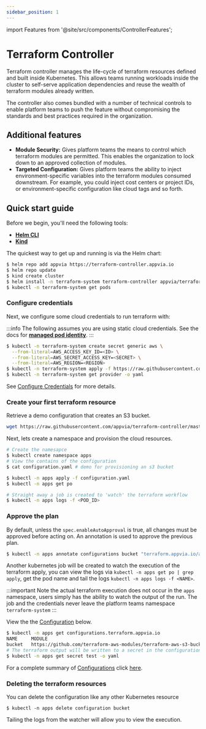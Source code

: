 ```yaml
---
sidebar_position: 1
---
```

import Features from '@site/src/components/ControllerFeatures';

# Terraform Controller

Terraform controller manages the life-cycle of terraform resources defined and built inside Kubernetes. This allows teams running workloads inside the cluster to self-serve application dependencies and reuse the wealth of terraform modules already written.

The controller also comes bundled with a number of technical controls to enable platform teams to push the feature without compromising the standards and best practices required in the organization.

<Features/>

## Additional features

* **Module Security:** Gives platform teams the means to control which terraform modules are permitted. This enables the organization to lock down to an approved collection of modules.
* **Targeted Configuration:** Gives platform teams the ability to inject environment-specific variables into the terraform modules consumed downstream. For example, you could inject cost centers or project IDs, or environment-specific configuration like cloud tags and so forth.

## Quick start guide

Before we begin, you'll need the following tools:

* **[Helm CLI](https://helm.sh/docs/intro/install/)**
* **[Kind](https://kind.sigs.k8s.io/)**

The quickest way to get up and running is via the Helm chart:

```bash
$ helm repo add appvia https://terraform-controller.appvia.io
$ helm repo update
$ kind create cluster
$ helm install -n terraform-system terraform-controller appvia/terraform-controller --create-namespace
$ kubectl -n terraform-system get pods
```

### Configure credentials

Next, we configure some cloud credentials to run terraform with:

:::info
The following assumes you are using static cloud credentials. See the docs for [**managed pod identity**](admin/providers#configuring-injected-identity).
:::

```bash
$ kubectl -n terraform-system create secret generic aws \
  --from-literal=AWS_ACCESS_KEY_ID=<ID> \
  --from-literal=AWS_SECRET_ACCESS_KEY=<SECRET> \
  --from-literal=AWS_REGION=<REGION>
$ kubectl -n terraform-system apply -f https://raw.githubusercontent.com/appvia/terraform-controller/master/examples/provider.yaml
$ kubectl -n terraform-system get provider -o yaml
```

See [Configure Credentials](admin/providers.md) for more details.

### Create your first terraform resource

Retrieve a demo configuration that creates an S3 bucket.

```bash
wget https://raw.githubusercontent.com/appvia/terraform-controller/master/examples/configuration.yaml
```

Next, lets create a namespace and provision the cloud resources.

```bash
# Create the namesapce
$ kubectl create namespace apps
# View the contains of the configuration
$ cat configuration.yaml # demo for provisioning an s3 bucket

$ kubectl -n apps apply -f configuration.yaml
$ kubectl -n apps get po

# Straight away a job is created to 'watch' the terraform workflow
$ kubectl -n apps logs -f <POD_ID>
```

### Approve the plan

By default, unless the `spec.enableAutoApproval` is true, all changes must be approved before acting on. An annotation is used to approve the previous plan.

```bash
$ kubectl -n apps annotate configurations bucket "terraform.appvia.io/apply"=true --overwrite
```

Another kubernetes job will be created to watch the execution of the terraform apply, you can view the logs via `kubectl -n apps get po | grep apply`, get the pod name and tail the logs `kubectl -n apps logs -f <NAME>`.

:::important
Note the actual terraform execution does not occur in the `apps` namespace, users simply has the ability to watch the output of the run. The job and the credentials never leave the platform teams namespace `terraform-system`
:::

View the the [Configuration](docs/terraform-controller/reference/configurations.terraform.appvia.io.md) below.

```bash
$ kubectl -n apps get configurations.terraform.appvia.io
NAME     MODULE                                                                            SECRET   RESOURCES   ESTIMATED     AGE
bucket   https://github.com/terraform-aws-modules/terraform-aws-s3-bucket.git?ref=v3.1.0   test     5           Not Enabled   78s
# The terraform output will be written to a secret in the configuration namespace
$ kubectl -n apps get secret test -o yaml
```

For a complete summary of [Configurations](reference/configurations.terraform.appvia.io.md) click [here](developer/configuration.md).

### Deleting the terraform resources

You can delete the configuration like any other Kubernetes resource

```shell
$ kubectl -n apps delete configuration bucket
```

Tailing the logs from the watcher will allow you to view the execution.

